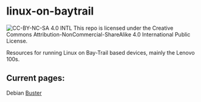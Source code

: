 # linux-on-baytrail
![CC-BY-NC-SA 4.0 INTL](https://i.creativecommons.org/l/by-nc-sa/4.0/88x31.png)
This repo is licensed under the Creative Commons Attribution-NonCommercial-ShareAlike 4.0 International Public License.

Resources for running Linux on Bay-Trail based devices, mainly the Lenovo 100s.

## Current pages: 
Debian [Buster](debian/buster.md)
